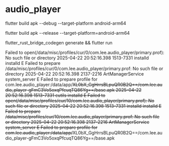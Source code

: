 # audio_player

flutter build apk --debug --target-platform android-arm64

flutter build apk --release --target-platform=android-arm64


flutter_rust_bridge_codegen generate && flutter run

Failed to open(/data/misc/profiles/cur/0/com.lee.audio_player/primary.prof): No such file or directory 
2025-04-22 20:52:16.398 1513-7331 installd installd E Failed to prepare /data/misc/profiles/cur/0/com.lee.audio_player/primary.prof: No such file or directory 
2025-04-22 20:52:16.398 2137-2216 ArtManagerService system_server E Failed to prepare profile for com.lee.audio_player:/data/app/~~XL0bX_GgHrrsBLpuQR0B2Q==/com.lee.audio_player-gFmC3Vo5oxqPfcuqTQ86Yg==/base.apk 
2025-04-22 20:52:16.398 1513-7331 cutils installd E Failed to open(/data/misc/profiles/cur/10/com.lee.audio_player/primary.prof): No such file or directory 
2025-04-22 20:52:16.398 1513-7331 installd installd E Failed to prepare /data/misc/profiles/cur/10/com.lee.audio_player/primary.prof: No such file or directory 
2025-04-22 20:52:16.398 2137-2216 ArtManagerService system_server E Failed to prepare profile for com.lee.audio_player:/data/app/~~XL0bX_GgHrrsBLpuQR0B2Q==/com.lee.audio_player-gFmC3Vo5oxqPfcuqTQ86Yg==/base.apk